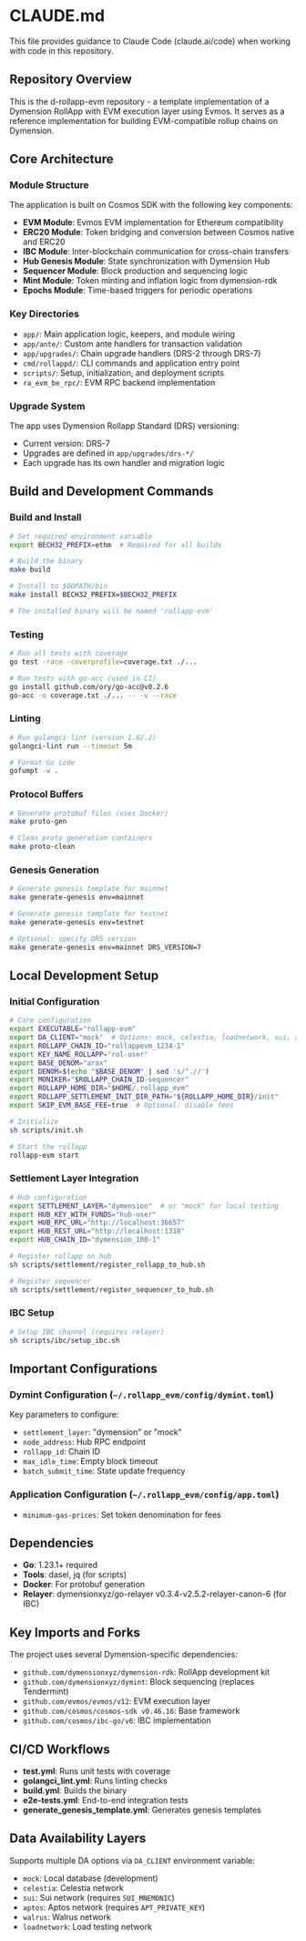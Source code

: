 # CLAUDE.md

This file provides guidance to Claude Code (claude.ai/code) when working with code in this repository.

## Repository Overview

This is the d-rollapp-evm repository - a template implementation of a Dymension RollApp with EVM execution layer using Evmos. It serves as a reference implementation for building EVM-compatible rollup chains on Dymension.

## Core Architecture

### Module Structure

The application is built on Cosmos SDK with the following key components:

- **EVM Module**: Evmos EVM implementation for Ethereum compatibility
- **ERC20 Module**: Token bridging and conversion between Cosmos native and ERC20
- **IBC Module**: Inter-blockchain communication for cross-chain transfers
- **Hub Genesis Module**: State synchronization with Dymension Hub
- **Sequencer Module**: Block production and sequencing logic
- **Mint Module**: Token minting and inflation logic from dymension-rdk
- **Epochs Module**: Time-based triggers for periodic operations

### Key Directories

- `app/`: Main application logic, keepers, and module wiring
- `app/ante/`: Custom ante handlers for transaction validation
- `app/upgrades/`: Chain upgrade handlers (DRS-2 through DRS-7)
- `cmd/rollappd/`: CLI commands and application entry point
- `scripts/`: Setup, initialization, and deployment scripts
- `ra_evm_be_rpc/`: EVM RPC backend implementation

### Upgrade System

The app uses Dymension Rollapp Standard (DRS) versioning:

- Current version: DRS-7
- Upgrades are defined in `app/upgrades/drs-*/`
- Each upgrade has its own handler and migration logic

## Build and Development Commands

### Build and Install

```bash
# Set required environment variable
export BECH32_PREFIX=ethm  # Required for all builds

# Build the binary
make build

# Install to $GOPATH/bin
make install BECH32_PREFIX=$BECH32_PREFIX

# The installed binary will be named 'rollapp-evm'
```

### Testing

```bash
# Run all tests with coverage
go test -race -coverprofile=coverage.txt ./...

# Run tests with go-acc (used in CI)
go install github.com/ory/go-acc@v0.2.6
go-acc -o coverage.txt ./... -- -v --race
```

### Linting

```bash
# Run golangci-lint (version 1.62.2)
golangci-lint run --timeout 5m

# Format Go code
gofumpt -w .
```

### Protocol Buffers

```bash
# Generate protobuf files (uses Docker)
make proto-gen

# Clean proto generation containers
make proto-clean
```

### Genesis Generation

```bash
# Generate genesis template for mainnet
make generate-genesis env=mainnet

# Generate genesis template for testnet  
make generate-genesis env=testnet

# Optional: specify DRS version
make generate-genesis env=mainnet DRS_VERSION=7
```

## Local Development Setup

### Initial Configuration

```bash
# Core configuration
export EXECUTABLE="rollapp-evm"
export DA_CLIENT="mock"  # Options: mock, celestia, loadnetwork, sui, aptos, walrus
export ROLLAPP_CHAIN_ID="rollappevm_1234-1"
export KEY_NAME_ROLLAPP="rol-user"
export BASE_DENOM="arax"
export DENOM=$(echo "$BASE_DENOM" | sed 's/^.//')
export MONIKER="$ROLLAPP_CHAIN_ID-sequencer"
export ROLLAPP_HOME_DIR="$HOME/.rollapp_evm"
export ROLLAPP_SETTLEMENT_INIT_DIR_PATH="${ROLLAPP_HOME_DIR}/init"
export SKIP_EVM_BASE_FEE=true  # Optional: disable fees

# Initialize
sh scripts/init.sh

# Start the rollapp
rollapp-evm start
```

### Settlement Layer Integration

```bash
# Hub configuration
export SETTLEMENT_LAYER="dymension"  # or "mock" for local testing
export HUB_KEY_WITH_FUNDS="hub-user"
export HUB_RPC_URL="http://localhost:36657"
export HUB_REST_URL="http://localhost:1318"
export HUB_CHAIN_ID="dymension_100-1"

# Register rollapp on hub
sh scripts/settlement/register_rollapp_to_hub.sh

# Register sequencer
sh scripts/settlement/register_sequencer_to_hub.sh
```

### IBC Setup

```bash
# Setup IBC channel (requires relayer)
sh scripts/ibc/setup_ibc.sh
```

## Important Configurations

### Dymint Configuration (`~/.rollapp_evm/config/dymint.toml`)

Key parameters to configure:

- `settlement_layer`: "dymension" or "mock"
- `node_address`: Hub RPC endpoint
- `rollapp_id`: Chain ID
- `max_idle_time`: Empty block timeout
- `batch_submit_time`: State update frequency

### Application Configuration (`~/.rollapp_evm/config/app.toml`)

- `minimum-gas-prices`: Set token denomination for fees

## Dependencies

- **Go**: 1.23.1+ required
- **Tools**: dasel, jq (for scripts)
- **Docker**: For protobuf generation
- **Relayer**: dymensionxyz/go-relayer v0.3.4-v2.5.2-relayer-canon-6 (for IBC)

## Key Imports and Forks

The project uses several Dymension-specific dependencies:

- `github.com/dymensionxyz/dymension-rdk`: RollApp development kit
- `github.com/dymensionxyz/dymint`: Block sequencing (replaces Tendermint)
- `github.com/evmos/evmos/v12`: EVM execution layer
- `github.com/cosmos/cosmos-sdk v0.46.16`: Base framework
- `github.com/cosmos/ibc-go/v6`: IBC implementation

## CI/CD Workflows

- **test.yml**: Runs unit tests with coverage
- **golangci_lint.yml**: Runs linting checks
- **build.yml**: Builds the binary
- **e2e-tests.yml**: End-to-end integration tests
- **generate_genesis_template.yml**: Generates genesis templates

## Data Availability Layers

Supports multiple DA options via `DA_CLIENT` environment variable:

- `mock`: Local database (development)
- `celestia`: Celestia network
- `sui`: Sui network (requires `SUI_MNEMONIC`)
- `aptos`: Aptos network (requires `APT_PRIVATE_KEY`)
- `walrus`: Walrus network
- `loadnetwork`: Load testing network
